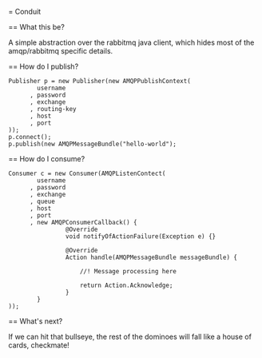 = Conduit

== What this be?

A simple abstraction over the rabbitmq java client, which hides most of the amqp/rabbitmq specific details.

== How do I publish?

    Publisher p = new Publisher(new AMQPPublishContext(
            username
          , password
          , exchange
          , routing-key
          , host
          , port
    ));
    p.connect();
    p.publish(new AMQPMessageBundle("hello-world");

== How do I consume?

    Consumer c = new Consumer(AMQPListenContect(
            username
          , password
          , exchange
          , queue
          , host
          , port
          , new AMQPConsumerCallback() {
                    @Override
                    void notifyOfActionFailure(Exception e) {}

                    @Override
                    Action handle(AMQPMessageBundle messageBundle) {

                        //! Message processing here

                        return Action.Acknowledge;
                    }
            }
    ));

== What's next?

If we can hit that bullseye, the rest of the dominoes will fall like a house of cards, checkmate!